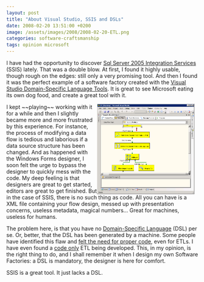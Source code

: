 ```yaml
---
layout: post
title: "About Visual Studio, SSIS and DSLs"
date: 2008-02-20 13:51:00 +0200
image: /assets/images/2008/2008-02-20-ETL.png
categories: software-craftsmanship
tags: opinion microsoft
---
```


I have had the opportunity to discover [Sql Server 2005 Integration Services](http://www.microsoft.com/sql/technologies/integration/default.mspx) (SSIS) lately. That was a double blow. At first, I found it highly usable, though rough on the edges: still only a very promising tool. And then I found it was the perfect example of a software factory created with the [Visual Studio Domain-Specific Language Tools](http://msdn2.microsoft.com/en-us/vs2005/aa718368.aspx). It is great to see Microsoft eating its own dog food, and create a great tool with it.

<img align="right" style="margin-right:10px" width="256" alt="Sql Server Integration Services" src="/assets/images/2008/2008-02-20-ETL.png" />
I kept ~~playing~~ working with it for a while and then I slightly became more and more frustrated by this experience. For instance, the process of modifying a data flow is tedious and laborious if a data source structure has been changed. And as happened with the Windows Forms designer, I soon felt the urge to bypass the designer to quickly mess with the code. My deep feeling is that designers are great to get started, editors are great to get finished. But in the case of SSIS, there is no such thing as code. All you can have is a XML file containing your flow design, messed up with presentation concerns, useless metadata, magical numbers... Great for machines, useless for humans.

The problem here, is that you have no [Domain-Specific Language](http://martinfowler.com/bliki/DomainSpecificLanguage.html) (DSL) per se. Or, better, that the DSL has been generated by a machine. Some people have identified this flaw and [felt the need for proper code](http://www.ayende.com/Blog/archive/2007/07/19/Idea-The-Boo-ETL-DSL.aspx), even for ETLs. I have even found a [code only](https://web.archive.org/web/20080325233534/http://activewarehouse.rubyforge.org/etl/) ETL being developed. This, in my opinion, is the right thing to do, and I shall remember it when I design my own Software Factories: a DSL is mandatory, the designer is here for comfort.

SSIS is a great tool. It just lacks a DSL.